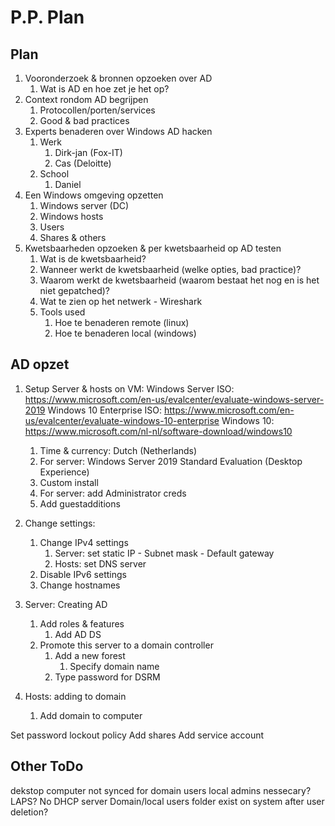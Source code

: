 # P.P. Plan
## Plan
1. Vooronderzoek & bronnen opzoeken over AD
	1. Wat is AD en hoe zet je het op?
2. Context rondom AD begrijpen
	1. Protocollen/porten/services
	2. Good & bad practices
3. Experts benaderen over Windows AD hacken
	1. Werk
		1. Dirk-jan (Fox-IT)
		2. Cas (Deloitte)
	2. School
		1. Daniel
4. Een Windows omgeving opzetten
	1. Windows server (DC)
	2. Windows hosts
	3. Users
	4. Shares & others
5. Kwetsbaarheden opzoeken & per kwetsbaarheid op AD testen
	1. Wat is de kwetsbaarheid?
	2. Wanneer werkt de kwetsbaarheid (welke opties, bad practice)?
	3. Waarom werkt de kwetsbaarheid (waarom bestaat het nog en is het niet gepatched)?
	4. Wat te zien op het netwerk - Wireshark
	5. Tools used
		1. Hoe te benaderen remote (linux)
		2. Hoe te benaderen local (windows)

## AD opzet
1. Setup Server & hosts on VM:
	Windows Server ISO: https://www.microsoft.com/en-us/evalcenter/evaluate-windows-server-2019
	Windows 10 Enterprise ISO: https://www.microsoft.com/en-us/evalcenter/evaluate-windows-10-enterprise
	Windows 10: https://www.microsoft.com/nl-nl/software-download/windows10
	1. Time & currency: Dutch (Netherlands)
	2. For server: Windows Server 2019 Standard Evaluation (Desktop Experience)
	3. Custom install
	4. For server: add Administrator creds
	5. Add guestadditions

2. Change settings:
	1. Change IPv4 settings
		1. Server: set static IP - Subnet mask - Default gateway
		2. Hosts: set DNS server
	2. Disable IPv6 settings
	3. Change hostnames

3. Server: Creating AD
	1. Add roles & features
		1. Add AD DS
	2. Promote this server to a domain controller
		1. Add a new forest
			1. Specify domain name
		2. Type password for DSRM

4. Hosts: adding to domain
	1. Add domain to computer

Set password lockout policy
Add shares
Add service account

## Other ToDo
dekstop computer not synced for domain users
local admins nessecary? LAPS?
No DHCP server
Domain/local users folder exist on system after user deletion?